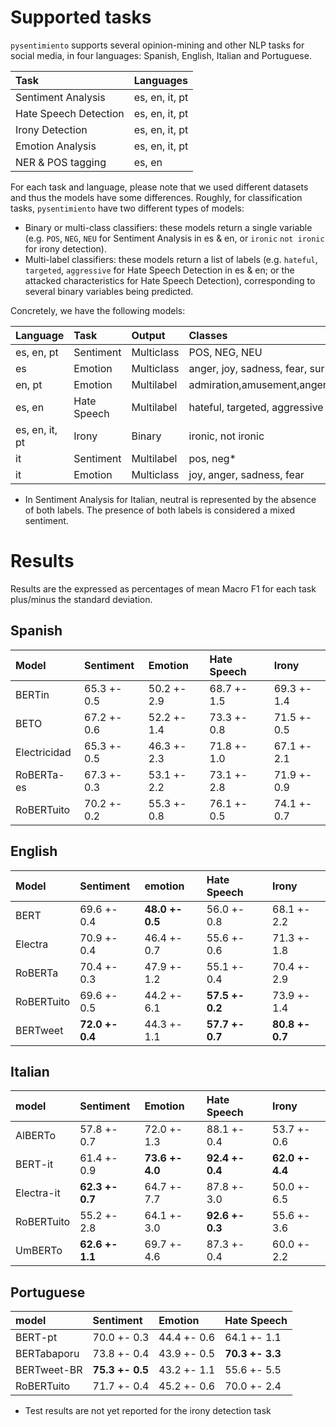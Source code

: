 # Supported tasks

`pysentimiento` supports several opinion-mining and other NLP tasks for social media, in four languages: Spanish, English, Italian and Portuguese.


| Task                 | Languages                             |
|:---------------------|:--------------------------------------|
| Sentiment Analysis   | es, en, it, pt                        |
| Hate Speech Detection| es, en, it, pt                        |
| Irony Detection      | es, en, it, pt                        |
| Emotion Analysis     | es, en, it, pt                        |
| NER & POS tagging    | es, en                                |

For each task and language, please note that we used different datasets and thus the models have some differences. Roughly, for classification tasks, `pysentimiento` have two different types of models:

- Binary or multi-class classifiers: these models return a single variable (e.g. `POS`, `NEG`, `NEU` for Sentiment Analysis in es & en, or `ironic` `not ironic` for irony detection).
- Multi-label classifiers: these models return a list of labels (e.g. `hateful`, `targeted`, `aggressive` for Hate Speech Detection in es & en; or the attacked characteristics for Hate Speech Detection), corresponding to several binary variables being predicted.

Concretely, we have the following models:

| Language      | Task                 | Output      | Classes       |
|:-----------   |:---------------------|:----------- |:--------------|
| es, en, pt    | Sentiment            | Multiclass  | POS, NEG, NEU     |
| es            | Emotion              | Multiclass  | anger, joy, sadness, fear, surprise, disgust, neutral|
| en, pt        | Emotion              | Multilabel  | admiration,amusement,anger,annoyance,approval,caring,confusion,curiosity,desire,disappointment,disapproval,disgust,embarrassment,excitement,fear,gratitude,grief,joy,love,nervousness,optimism,pride,realization,relief,remorse,sadness,surprise,neutral|
| es, en        | Hate Speech          | Multilabel  | hateful, targeted, aggressive |
| es, en, it, pt| Irony                | Binary      | ironic, not ironic |
| it            | Sentiment            | Multilabel  | pos, neg*      |
| it            | Emotion              | Multiclass  | joy, anger, sadness, fear      |


* In Sentiment Analysis for Italian, neutral is represented by the absence of both labels. The presence of both labels is considered a mixed sentiment.


# Results

Results are the expressed as percentages of mean Macro F1 for each task plus/minus the standard deviation.

## Spanish


| Model        | Sentiment   | Emotion     | Hate Speech   | Irony       |
|:-------------|:------------|:------------|:--------------|:------------|
| BERTin       | 65.3 +- 0.5 | 50.2 +- 2.9 | 68.7 +- 1.5   | 69.3 +- 1.4 |
| BETO         | 67.2 +- 0.6 | 52.2 +- 1.4 | 73.3 +- 0.8   | 71.5 +- 0.5 |
| Electricidad | 65.3 +- 0.5 | 46.3 +- 2.3 | 71.8 +- 1.0   | 67.1 +- 2.1 |
| RoBERTa-es   | 67.3 +- 0.3 | 53.1 +- 2.2 | 73.1 +- 2.8   | 71.9 +- 0.9 |
| RoBERTuito   | 70.2 +- 0.2 | 55.3 +- 0.8 | 76.1 +- 0.5   | 74.1 +- 0.7 |


## English

| Model      | Sentiment       | emotion         | Hate Speech       | Irony       |
|:-----------|:------------    |:------------    |:--------------    |:------------|
| BERT       | 69.6 +- 0.4     | **48.0 +- 0.5** | 56.0 +- 0.8       | 68.1 +- 2.2 |
| Electra    | 70.9 +- 0.4     | 46.4 +- 0.7     | 55.6 +- 0.6       | 71.3 +- 1.8 |
| RoBERTa    | 70.4 +- 0.3     | 47.9 +- 1.2     | 55.1 +- 0.4       | 70.4 +- 2.9 |
| RoBERTuito | 69.6 +- 0.5     | 44.2 +- 6.1     | **57.5 +- 0.2**   | 73.9 +- 1.4 |
| BERTweet   | **72.0 +- 0.4** | 44.3 +- 1.1     | **57.7 +- 0.7**   |**80.8 +- 0.7** |

## Italian

| model      | Sentiment     | Emotion       | Hate Speech       | Irony          |
|:-----------|:------------  |:------------  |:--------------    |:------------   |
| AlBERTo    | 57.8 +- 0.7   | 72.0 +- 1.3   | 88.1 +- 0.4       | 53.7 +- 0.6    |
| BERT-it    | 61.4 +- 0.9   |**73.6 +- 4.0**| **92.4 +- 0.4**   |**62.0 +- 4.4** |
| Electra-it |**62.3 +- 0.7**| 64.7 +- 7.7   | 87.8 +- 3.0       | 50.0 +- 6.5    |
| RoBERTuito | 55.2 +- 2.8   | 64.1 +- 3.0   |**92.6 +- 0.3**    | 55.6 +- 3.6    |
| UmBERTo    |**62.6 +- 1.1**| 69.7 +- 4.6   | 87.3 +- 0.4       | 60.0 +- 2.2    |

## Portuguese

| model        | Sentiment       | Emotion    | Hate Speech       |
|:-------------|:------------    |:-----------|:--------------    |
| BERT-pt      | 70.0 +- 0.3     | 44.4 +- 0.6| 64.1 +- 1.1       |
| BERTabaporu  | 73.8 +- 0.4     | 43.9 +- 0.5| **70.3 +- 3.3**   |
| BERTweet-BR  | **75.3 +- 0.5** | 43.2 +- 1.1| 55.6 +- 5.5       |
| RoBERTuito   | 71.7 +- 0.4     | 45.2 +- 0.6| 70.0 +- 2.4       |
* Test results are not yet reported for the irony detection task

